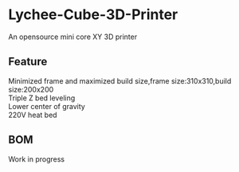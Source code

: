 # Lychee-Cube-3D-Printer
An opensource  mini core XY 3D printer

## Feature

Minimized frame and maximized build size,frame size:310x310,build size:200x200                           
Triple Z bed leveling                                      
Lower center of gravity                    
220V heat bed            

## BOM
Work in progress
